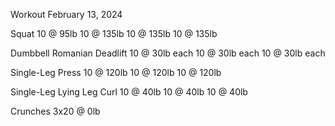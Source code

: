 Workout February 13, 2024

Squat
10 @ 95lb
10 @ 135lb
10 @ 135lb
10 @ 135lb

Dumbbell Romanian Deadlift
10 @ 30lb each
10 @ 30lb each
10 @ 30lb each

Single-Leg Press
10 @ 120lb
10 @ 120lb
10 @ 120lb

Single-Leg Lying Leg Curl
10 @ 40lb
10 @ 40lb
10 @ 40lb

Crunches
3x20 @ 0lb
